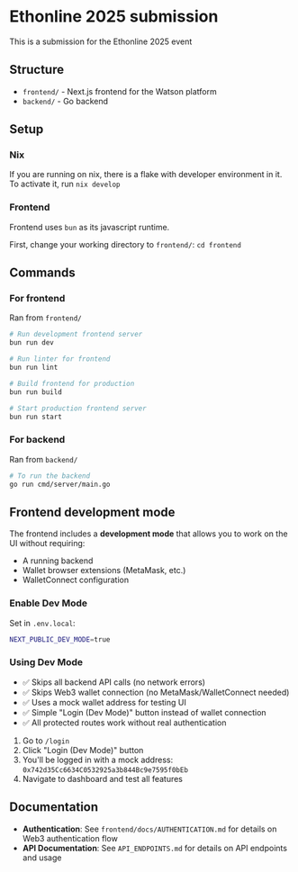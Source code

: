 # Ethonline 2025 submission

This is a submission for the Ethonline 2025 event

## Structure
- `frontend/` - Next.js frontend for the Watson platform
- `backend/` - Go backend

## Setup

### Nix

If you are running on nix, there is a flake with developer environment in it.
To activate it, run `nix develop`

### Frontend

Frontend uses `bun` as its javascript runtime.

First, change your working directory to `frontend/`: `cd frontend`

## Commands

### For frontend
Ran from `frontend/`
```bash
# Run development frontend server
bun run dev

# Run linter for frontend
bun run lint

# Build frontend for production
bun run build

# Start production frontend server
bun run start
```

### For backend
Ran from `backend/`
```bash
# To run the backend
go run cmd/server/main.go
```

## Frontend development mode

The frontend includes a **development mode** that allows you to work on the UI without requiring:
- A running backend
- Wallet browser extensions (MetaMask, etc.)
- WalletConnect configuration

### Enable Dev Mode

Set in `.env.local`:
```bash
NEXT_PUBLIC_DEV_MODE=true
```

### Using Dev Mode

- ✅ Skips all backend API calls (no network errors)
- ✅ Skips Web3 wallet connection (no MetaMask/WalletConnect needed)
- ✅ Uses a mock wallet address for testing UI
- ✅ Simple "Login (Dev Mode)" button instead of wallet connection
- ✅ All protected routes work without real authentication

1. Go to `/login`
2. Click "Login (Dev Mode)" button
3. You'll be logged in with a mock address: `0x742d35Cc6634C0532925a3b844Bc9e7595f0bEb`
4. Navigate to dashboard and test all features

## Documentation

- **Authentication**: See `frontend/docs/AUTHENTICATION.md` for details on Web3 authentication flow
- **API Documentation**: See `API_ENDPOINTS.md` for details on API endpoints and usage
